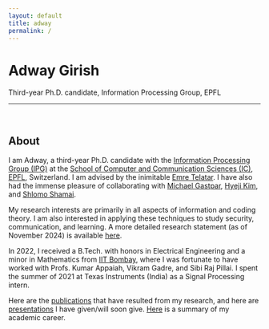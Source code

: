 ```yaml
---
layout: default
title: adway
permalink: /
---
```



# Adway Girish
 Third-year Ph.D. candidate, Information Processing Group, EPFL


---
<br>

## About

I am Adway, a third-year Ph.D. candidate with the [Information Processing Group (IPG)](https://ipg.epfl.ch/) at the 
[School of Computer and Communication Sciences (IC)](https://www.epfl.ch/schools/ic/), 
[EPFL](https://www.epfl.ch/), Switzerland. I am advised by the inimitable 
[Emre Telatar](https://people.epfl.ch/emre.telatar/?lang=en). 
I have also had the immense pleasure of collaborating with 
[Michael Gastpar](https://people.epfl.ch/michael.gastpar/?lang=en), 
[Hyeji Kim](https://sites.utexas.edu/hkim/), and 
[Shlomo Shamai](https://shamai.net.technion.ac.il/).

My research interests are primarily in all aspects of information and coding theory. 
I am also interested in applying these techniques to study security, communication, and learning. 
A more detailed research statement (as of November 2024) is available [here](https://adwaygirish.github.io/files/docs/adway-research-statement_11-24.pdf).

In 2022, I received a B.Tech. with honors in Electrical Engineering and a minor in Mathematics 
from [IIT Bombay](https://www.iitb.ac.in/), where I was fortunate to have worked with 
Profs. Kumar Appaiah, 
Vikram Gadre, and
Sibi Raj Pillai. 
I spent the summer of 2021 at Texas Instruments (India) as a Signal Processing intern.

Here are the [publications](publications.html) that have resulted from my research, 
and here are [presentations](talks.html) I have given/will soon give. 
[Here](profile.html) is a summary of my academic career.


